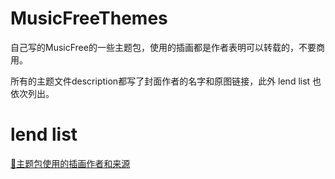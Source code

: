 # MusicFreeThemes

自己写的MusicFree的一些主题包，使用的插画都是作者表明可以转载的，不要商用。

所有的主题文件description都写了封面作者的名字和原图链接，此外 lend list 也依次列出。



# lend list

[💖主题包使用的插画作者和来源](./lendlist.md)

